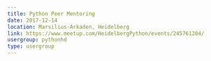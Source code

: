 ```yaml
---
title: Python Peer Mentoring
date: 2017-12-14
location: Marsilius-Arkaden, Heidelberg
link: https://www.meetup.com/HeidelbergPython/events/245761204/
usergroup: pythonhd
type: usergroup
---
```

